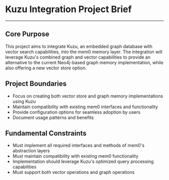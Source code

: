 # Kuzu Integration Project Brief

---

## Core Purpose

This project aims to integrate Kuzu, an embedded graph database with vector search capabilities, into the mem0 memory layer. The integration will leverage Kuzu's combined graph and vector capabilities to provide an alternative to the current Neo4j-based graph memory implementation, while also offering a new vector store option.

## Project Boundaries

- Focus on creating both vector store and graph memory implementations using Kuzu
- Maintain compatibility with existing mem0 interfaces and functionality
- Provide configuration options for seamless adoption by users
- Document usage patterns and benefits

## Fundamental Constraints

- Must implement all required interfaces and methods of mem0's abstraction layers
- Must maintain compatibility with existing mem0 functionality
- Implementation should leverage Kuzu's optimized query processing capabilities
- Must support both vector operations and graph operations